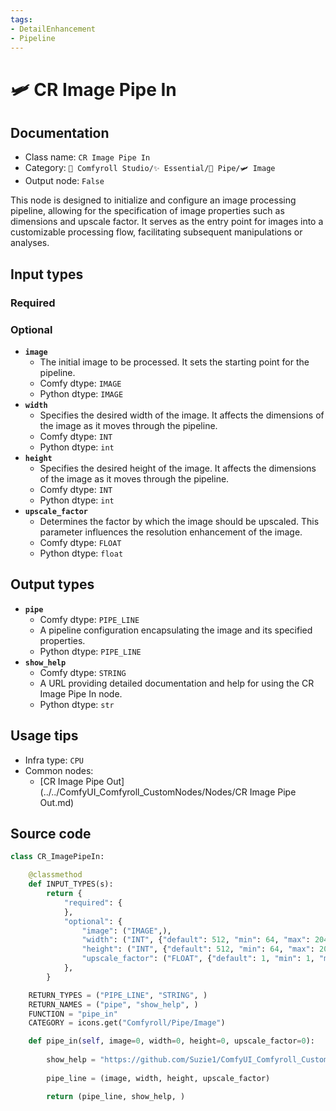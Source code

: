 ```yaml
---
tags:
- DetailEnhancement
- Pipeline
---
```


# 🛩 CR Image Pipe In
## Documentation
- Class name: `CR Image Pipe In`
- Category: `🧩 Comfyroll Studio/✨ Essential/🎷 Pipe/🛩️ Image`
- Output node: `False`

This node is designed to initialize and configure an image processing pipeline, allowing for the specification of image properties such as dimensions and upscale factor. It serves as the entry point for images into a customizable processing flow, facilitating subsequent manipulations or analyses.
## Input types
### Required
### Optional
- **`image`**
    - The initial image to be processed. It sets the starting point for the pipeline.
    - Comfy dtype: `IMAGE`
    - Python dtype: `IMAGE`
- **`width`**
    - Specifies the desired width of the image. It affects the dimensions of the image as it moves through the pipeline.
    - Comfy dtype: `INT`
    - Python dtype: `int`
- **`height`**
    - Specifies the desired height of the image. It affects the dimensions of the image as it moves through the pipeline.
    - Comfy dtype: `INT`
    - Python dtype: `int`
- **`upscale_factor`**
    - Determines the factor by which the image should be upscaled. This parameter influences the resolution enhancement of the image.
    - Comfy dtype: `FLOAT`
    - Python dtype: `float`
## Output types
- **`pipe`**
    - Comfy dtype: `PIPE_LINE`
    - A pipeline configuration encapsulating the image and its specified properties.
    - Python dtype: `PIPE_LINE`
- **`show_help`**
    - Comfy dtype: `STRING`
    - A URL providing detailed documentation and help for using the CR Image Pipe In node.
    - Python dtype: `str`
## Usage tips
- Infra type: `CPU`
- Common nodes:
    - [CR Image Pipe Out](../../ComfyUI_Comfyroll_CustomNodes/Nodes/CR Image Pipe Out.md)



## Source code
```python
class CR_ImagePipeIn:

    @classmethod
    def INPUT_TYPES(s):
        return {
            "required": {
            },
            "optional": {
                "image": ("IMAGE",),
                "width": ("INT", {"default": 512, "min": 64, "max": 2048}),
                "height": ("INT", {"default": 512, "min": 64, "max": 2048}),
                "upscale_factor": ("FLOAT", {"default": 1, "min": 1, "max": 2000})
            },
        }

    RETURN_TYPES = ("PIPE_LINE", "STRING", )
    RETURN_NAMES = ("pipe", "show_help", )
    FUNCTION = "pipe_in"
    CATEGORY = icons.get("Comfyroll/Pipe/Image")

    def pipe_in(self, image=0, width=0, height=0, upscale_factor=0):
        
        show_help = "https://github.com/Suzie1/ComfyUI_Comfyroll_CustomNodes/wiki/Pipe-Nodes#cr-image-pipe-in"
        
        pipe_line = (image, width, height, upscale_factor)

        return (pipe_line, show_help, )

```
